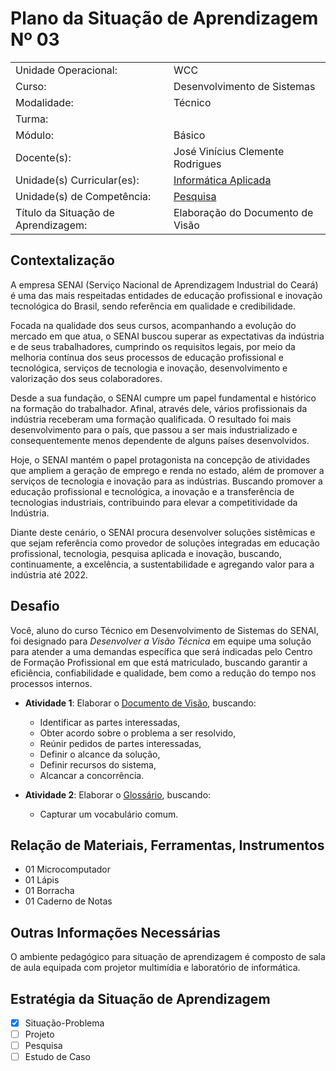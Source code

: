# Plano da Situação de Aprendizagem Nº 03

|||
|---|---|
| Unidade Operacional: | WCC |
| Curso: | Desenvolvimento de Sistemas |
| Modalidade: | Técnico |
| Turma: ||
| Módulo: | Básico |
| Docente(s): | José Vinícius Clemente Rodrigues |
| Unidade(s) Curricular(es): | [Informática Aplicada](UC03.md) |
| Unidade(s) de Competência: | [Pesquisa](UC03.md#section-5) |
| Título da Situação de Aprendizagem: | Elaboração do Documento de Visão |

## Contextalização

A empresa SENAI (Serviço Nacional de Aprendizagem Industrial do Ceará) é uma das mais respeitadas entidades de educação profissional e inovação tecnológica do Brasil, sendo referência em qualidade e credibilidade.

Focada na qualidade dos seus cursos, acompanhando a evolução do mercado em que atua, o SENAI buscou superar as expectativas da indústria e de seus trabalhadores, cumprindo os requisitos legais, por meio da melhoria contínua dos seus processos de educação profissional e tecnológica, serviços de tecnologia e inovação, desenvolvimento e valorização dos seus colaboradores.

Desde a sua fundação, o SENAI cumpre um papel fundamental e histórico na formação do trabalhador. Afinal, através dele, vários profissionais da indústria receberam uma formação qualificada. O resultado foi mais desenvolvimento para o país, que passou a ser mais industrializado e consequentemente menos dependente de alguns países desenvolvidos.

Hoje, o SENAI mantém o papel protagonista na concepção de atividades que ampliem a geração de emprego e renda no estado, além de promover a serviços de tecnologia e inovação para as indústrias. Buscando promover a educação profissional e tecnológica, a inovação e a transferência de tecnologias industriais, contribuindo para elevar a competitividade da Indústria.

Diante deste cenário, o SENAI procura desenvolver soluções sistêmicas e que sejam referência como provedor de soluções integradas em educação profissional, tecnologia, pesquisa aplicada e inovação, buscando, continuamente, a excelência, a sustentabilidade e agregando valor para a indústria até 2022.

## Desafio

Você, aluno do curso Técnico em Desenvolvimento de Sistemas do SENAI, foi designado para _Desenvolver a Visão Técnica_ em equipe uma solução para atender a uma demandas específica que será indicadas pelo Centro de Formação Profissional em que está matriculado, buscando garantir a eficiência, confiabilidade e qualidade, bem como a redução do tempo nos processos internos.

* __Atividade 1__: Elaborar o [Documento de Visão](VISION.md), buscando:
    - Identificar as partes interessadas,
    - Obter acordo sobre o problema a ser resolvido,
    - Reúnir pedidos de partes interessadas,
    - Definir o alcance da solução,
    - Definir recursos do sistema,
    - Alcancar a concorrência.

* __Atividade 2__: Elaborar o [Glossário](), buscando:
    - Capturar um vocabulário comum.

## Relação de Materiais, Ferramentas, Instrumentos

* 01 Microcomputador
* 01 Lápis
* 01 Borracha
* 01 Caderno de Notas

## Outras Informações Necessárias

O ambiente pedagógico para situação de aprendizagem é composto de sala de aula equipada com projetor multimídia e laboratório de informática.

## Estratégia da Situação de Aprendizagem

- [x] Situação-Problema
- [ ] Projeto
- [ ] Pesquisa
- [ ] Estudo de Caso